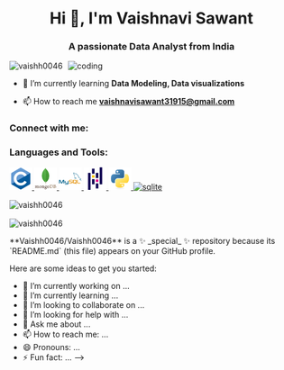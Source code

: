 <h1 align="center">Hi 👋, I'm Vaishnavi Sawant</h1>
<h3 align="center">A passionate Data Analyst from India</h3>

<img align="right" alt="coding" width="400" src="https://miro.medium.com/v2/resize:fit:1324/0*vtLSZJpcGTK-iJ8T.gif">

<p align="left"> <img src="https://komarev.com/ghpvc/?username=vaishh0046&label=Profile%20views&color=0e75b6&style=flat" alt="vaishh0046" /> </p>

- 🌱 I’m currently learning **Data Modeling, Data visualizations**

- 📫 How to reach me **vaishnavisawant31915@gmail.com**

<h3 align="left">Connect with me:</h3>
<p align="left">
</p>

<h3 align="left">Languages and Tools:</h3>
<p align="left"> <a href="https://www.cprogramming.com/" target="_blank" rel="noreferrer"> <img src="https://raw.githubusercontent.com/devicons/devicon/master/icons/c/c-original.svg" alt="c" width="40" height="40"/> </a> <a href="https://www.mongodb.com/" target="_blank" rel="noreferrer"> <img src="https://raw.githubusercontent.com/devicons/devicon/master/icons/mongodb/mongodb-original-wordmark.svg" alt="mongodb" width="40" height="40"/> </a> <a href="https://www.mysql.com/" target="_blank" rel="noreferrer"> <img src="https://raw.githubusercontent.com/devicons/devicon/master/icons/mysql/mysql-original-wordmark.svg" alt="mysql" width="40" height="40"/> </a> <a href="https://pandas.pydata.org/" target="_blank" rel="noreferrer"> <img src="https://raw.githubusercontent.com/devicons/devicon/2ae2a900d2f041da66e950e4d48052658d850630/icons/pandas/pandas-original.svg" alt="pandas" width="40" height="40"/> </a> <a href="https://www.python.org" target="_blank" rel="noreferrer"> <img src="https://raw.githubusercontent.com/devicons/devicon/master/icons/python/python-original.svg" alt="python" width="40" height="40"/> </a> <a href="https://www.sqlite.org/" target="_blank" rel="noreferrer"> <img src="https://www.vectorlogo.zone/logos/sqlite/sqlite-icon.svg" alt="sqlite" width="40" height="40"/> </a> </p>

<p><img align="center" src="https://github-readme-stats.vercel.app/api/top-langs?username=vaishh0046&show_icons=true&locale=en&layout=compact" alt="vaishh0046" /></p>

<p><img align="center" src="https://github-readme-streak-stats.herokuapp.com/?user=vaishh0046&" alt="vaishh0046" /></p>
**Vaishh0046/Vaishh0046** is a ✨ _special_ ✨ repository because its `README.md` (this file) appears on your GitHub profile.

Here are some ideas to get you started:

- 🔭 I’m currently working on ...
- 🌱 I’m currently learning ...
- 👯 I’m looking to collaborate on ...
- 🤔 I’m looking for help with ...
- 💬 Ask me about ...
- 📫 How to reach me: ...
- 😄 Pronouns: ...
- ⚡ Fun fact: ...
-->
